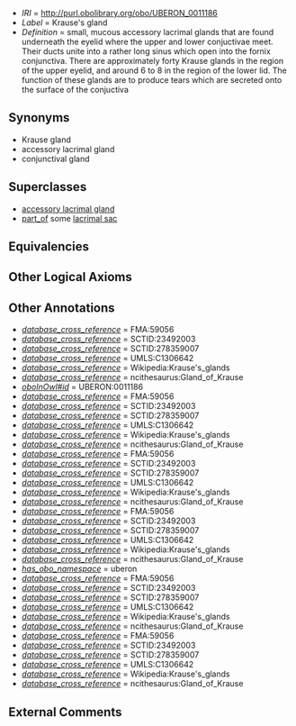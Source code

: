 * *IRI* = http://purl.obolibrary.org/obo/UBERON_0011186
 * *Label* = Krause's gland
 * *Definition* = small, mucous accessory lacrimal glands that are found underneath the eyelid where the upper and lower conjuctivae meet. Their ducts unite into a rather long sinus which open into the fornix conjunctiva. There are approximately forty Krause glands in the region of the upper eyelid, and around 6 to 8 in the region of the lower lid. The function of these glands are to produce tears which are secreted onto the surface of the conjuctiva

## Synonyms

 * Krause gland
 * accessory lacrimal gland
 * conjunctival gland

## Superclasses

 * [accessory lacrimal gland](../../UBERON/26/UBERON_0013226.md)
 * [part_of](../../BFO/50/BFO_0000050.md) some [lacrimal sac](../../UBERON/51/UBERON_0001351.md)

## Equivalencies


## Other Logical Axioms


## Other Annotations

 * *[database_cross_reference](../../ef/oboInOwl#hasDbXref.md)* = FMA:59056
 * *[database_cross_reference](../../ef/oboInOwl#hasDbXref.md)* = SCTID:23492003
 * *[database_cross_reference](../../ef/oboInOwl#hasDbXref.md)* = SCTID:278359007
 * *[database_cross_reference](../../ef/oboInOwl#hasDbXref.md)* = UMLS:C1306642
 * *[database_cross_reference](../../ef/oboInOwl#hasDbXref.md)* = Wikipedia:Krause's_glands
 * *[database_cross_reference](../../ef/oboInOwl#hasDbXref.md)* = ncithesaurus:Gland_of_Krause
 * *[oboInOwl#id](../../id/oboInOwl#id.md)* = UBERON:0011186
 * *[database_cross_reference](../../ef/oboInOwl#hasDbXref.md)* = FMA:59056
 * *[database_cross_reference](../../ef/oboInOwl#hasDbXref.md)* = SCTID:23492003
 * *[database_cross_reference](../../ef/oboInOwl#hasDbXref.md)* = SCTID:278359007
 * *[database_cross_reference](../../ef/oboInOwl#hasDbXref.md)* = UMLS:C1306642
 * *[database_cross_reference](../../ef/oboInOwl#hasDbXref.md)* = Wikipedia:Krause's_glands
 * *[database_cross_reference](../../ef/oboInOwl#hasDbXref.md)* = ncithesaurus:Gland_of_Krause
 * *[database_cross_reference](../../ef/oboInOwl#hasDbXref.md)* = FMA:59056
 * *[database_cross_reference](../../ef/oboInOwl#hasDbXref.md)* = SCTID:23492003
 * *[database_cross_reference](../../ef/oboInOwl#hasDbXref.md)* = SCTID:278359007
 * *[database_cross_reference](../../ef/oboInOwl#hasDbXref.md)* = UMLS:C1306642
 * *[database_cross_reference](../../ef/oboInOwl#hasDbXref.md)* = Wikipedia:Krause's_glands
 * *[database_cross_reference](../../ef/oboInOwl#hasDbXref.md)* = ncithesaurus:Gland_of_Krause
 * *[database_cross_reference](../../ef/oboInOwl#hasDbXref.md)* = FMA:59056
 * *[database_cross_reference](../../ef/oboInOwl#hasDbXref.md)* = SCTID:23492003
 * *[database_cross_reference](../../ef/oboInOwl#hasDbXref.md)* = SCTID:278359007
 * *[database_cross_reference](../../ef/oboInOwl#hasDbXref.md)* = UMLS:C1306642
 * *[database_cross_reference](../../ef/oboInOwl#hasDbXref.md)* = Wikipedia:Krause's_glands
 * *[database_cross_reference](../../ef/oboInOwl#hasDbXref.md)* = ncithesaurus:Gland_of_Krause
 * *[has_obo_namespace](../../ce/oboInOwl#hasOBONamespace.md)* = uberon
 * *[database_cross_reference](../../ef/oboInOwl#hasDbXref.md)* = FMA:59056
 * *[database_cross_reference](../../ef/oboInOwl#hasDbXref.md)* = SCTID:23492003
 * *[database_cross_reference](../../ef/oboInOwl#hasDbXref.md)* = SCTID:278359007
 * *[database_cross_reference](../../ef/oboInOwl#hasDbXref.md)* = UMLS:C1306642
 * *[database_cross_reference](../../ef/oboInOwl#hasDbXref.md)* = Wikipedia:Krause's_glands
 * *[database_cross_reference](../../ef/oboInOwl#hasDbXref.md)* = ncithesaurus:Gland_of_Krause
 * *[database_cross_reference](../../ef/oboInOwl#hasDbXref.md)* = FMA:59056
 * *[database_cross_reference](../../ef/oboInOwl#hasDbXref.md)* = SCTID:23492003
 * *[database_cross_reference](../../ef/oboInOwl#hasDbXref.md)* = SCTID:278359007
 * *[database_cross_reference](../../ef/oboInOwl#hasDbXref.md)* = UMLS:C1306642
 * *[database_cross_reference](../../ef/oboInOwl#hasDbXref.md)* = Wikipedia:Krause's_glands
 * *[database_cross_reference](../../ef/oboInOwl#hasDbXref.md)* = ncithesaurus:Gland_of_Krause

## External Comments

